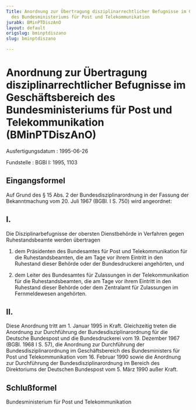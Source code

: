```yaml
---
Title: Anordnung zur Übertragung disziplinarrechtlicher Befugnisse im Geschäftsbereich
  des Bundesministeriums für Post und Telekommunikation
jurabk: BMinPTDiszAnO
layout: default
origslug: bminptdiszano
slug: bminptdiszano

---
```


# Anordnung zur Übertragung disziplinarrechtlicher Befugnisse im Geschäftsbereich des Bundesministeriums für Post und Telekommunikation (BMinPTDiszAnO)

Ausfertigungsdatum
:   1995-06-26

Fundstelle
:   BGBl I: 1995, 1103



## Eingangsformel

Auf Grund des § 15 Abs. 2 der Bundesdisziplinarordnung in der Fassung
der Bekanntmachung vom 20. Juli 1967 (BGBl. I S. 750) wird angeordnet:


## I.

Die Disziplinarbefugnisse der obersten Dienstbehörde in Verfahren
gegen Ruhestandsbeamte werden übertragen

1.  dem Präsidenten des Bundesamtes für Post und Telekommunikation für die
    Ruhestandsbeamten, die am Tage vor ihrem Eintritt in den Ruhestand
    dieser Behörde oder der Bundesdruckerei angehörten, und


2.  dem Leiter des Bundesamtes für Zulassungen in der Telekommunikation
    für die Ruhestandsbeamten, die am Tage vor ihrem Eintritt in den
    Ruhestand dieser Behörde oder dem Zentralamt für Zulassungen im
    Fernmeldewesen angehörten.





## II.

Diese Anordnung tritt am 1. Januar 1995 in Kraft. Gleichzeitig treten
die Anordnung zur Durchführung der Bundesdisziplinarordnung für die
Deutsche Bundespost und die Bundesdruckerei vom 19. Dezember 1967
(BGBl. 1968 I S. 57), die Anordnung zur Durchführung der
Bundesdisziplinarordnung im Geschäftsbereich des Bundesministers für
Post und Telekommunikation vom 16. Februar 1990 sowie die Anordnung
zur Durchführung der Bundesdisziplinarordnung im Bereich des
Direktoriums der Deutschen Bundespost vom 5. März 1990 außer Kraft.


## Schlußformel

Bundesministerium für Post und Telekommunikation


